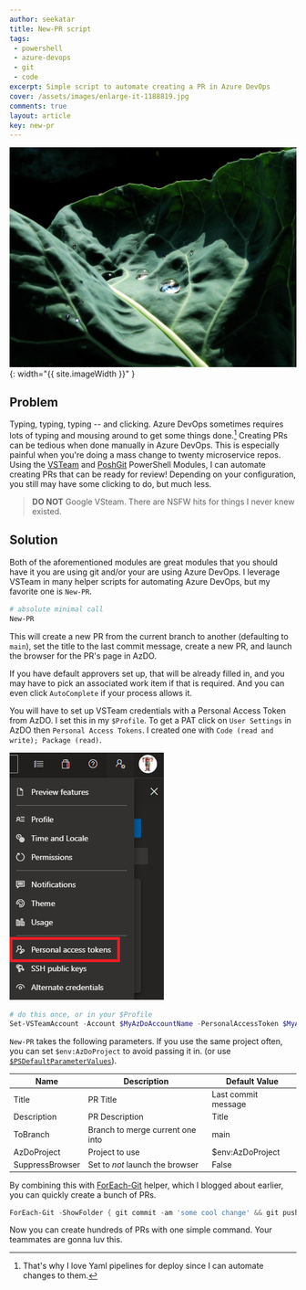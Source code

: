 ```yaml
---
author: seekatar
title: New-PR script
tags:
 - powershell
 - azure-devops
 - git
 - code
excerpt: Simple script to automate creating a PR in Azure DevOps
cover: /assets/images/enlarge-it-1188819.jpg
comments: true
layout: article
key: new-pr
---
```


![image](/assets/images/enlarge-it-1188819.jpg){: width="{{ site.imageWidth }}" }

## Problem

Typing, typing, typing -- and clicking. Azure DevOps sometimes requires lots of typing and mousing around to get some things done.[^1] Creating PRs can be tedious when done manually in Azure DevOps. This is especially painful when you're doing a mass change to twenty microservice repos. Using the [VSTeam](https://www.powershellgallery.com/packages/VSTeam) and [PoshGit](https://www.powershellgallery.com/packages/posh-git) PowerShell Modules, I can automate creating PRs that can be ready for review! Depending on your configuration, you still may have some clicking to do, but much less.

> **DO NOT** Google VSteam. There are NSFW hits for things I never knew existed.

## Solution

Both of the aforementioned modules are great modules that you should have it you are using git and/or your are using Azure DevOps. I leverage VSTeam in many helper scripts for automating Azure DevOps, but my favorite one is `New-PR`.

```powershell
# absolute minimal call
New-PR
```

This will create a new PR from the current branch to another (defaulting to `main`), set the title to the last commit message, create a new PR, and launch the browser for the PR's page in AzDO.

If you have default approvers set up, that will be already filled in, and you may have to pick an associated work item if that is required. And you can even click `AutoComplete` if your process allows it.

You will have to set up VSTeam credentials with a Personal Access Token from AzDO. I set this in my `$Profile`. To get a PAT click on `User Settings` in AzDO then `Personal Access Tokens`. I created one with `Code (read and write); Package (read)`.

![pat](/assets/images/azdo-pat.png)

```powershell
# do this once, or in your $Profile
Set-VSTeamAccount -Account $MyAzDoAccountName -PersonalAccessToken $MyAzDoPAT
```

`New-PR` takes the following parameters. If you use the same project often, you can set `$env:AzDoProject` to avoid passing it in. (or use [`$PSDefaultParameterValues`](https://docs.microsoft.com/en-us/powershell/module/microsoft.powershell.core/about/about_parameters_default_values)).

| Name            | Description                      | Default Value       |
| --------------- | -------------------------------- | ------------------- |
| Title           | PR Title                         | Last commit message |
| Description     | PR Description                   | Title               |
| ToBranch        | Branch to merge current one into | main                |
| AzDoProject     | Project to use                   | $env:AzDoProject    |
| SuppressBrowser | Set to _not_ launch the browser  | False               |

By combining this with [ForEach-Git](https://seekatar.github.io/2021/10/02/foreach-git.html) helper, which I blogged about earlier, you can quickly create a bunch of PRs.

```powershell
ForEach-Git -ShowFolder { git commit -am 'some cool change' && git push && New-PR -AzDoProject $MyProjectName }
```

Now you can create hundreds of PRs with one simple command. Your teammates are gonna luv this.

[^1]: That's why I love Yaml pipelines for deploy since I can automate changes to them.

